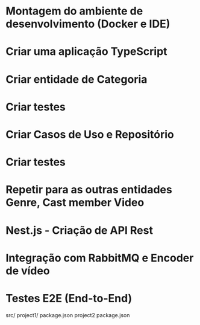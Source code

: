 # Montagem do ambiente de desenvolvimento (Docker e IDE)

# Criar uma aplicação TypeScript

# Criar entidade de Categoria

# Criar testes

# Criar Casos de Uso e Repositório

# Criar testes

# Repetir para as outras entidades Genre, Cast member Video

# Nest.js - Criação de API Rest

# Integração com RabbitMQ e Encoder de vídeo

# Testes E2E (End-to-End)

src/
project1/
package.json
project2
package.json
